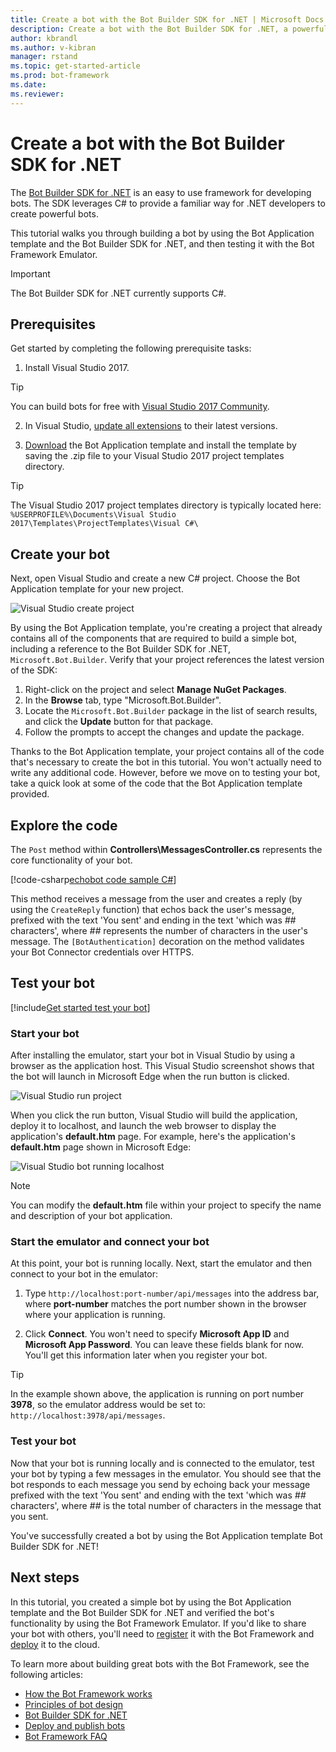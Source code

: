 ```yaml
---
title: Create a bot with the Bot Builder SDK for .NET | Microsoft Docs
description: Create a bot with the Bot Builder SDK for .NET, a powerful bot construction framework.
author: kbrandl
ms.author: v-kibran
manager: rstand
ms.topic: get-started-article
ms.prod: bot-framework
ms.date:
ms.reviewer: 
---
```


# Create a bot with the Bot Builder SDK for .NET

The <a href="https://github.com/Microsoft/BotBuilder" target="_blank">Bot Builder SDK for .NET</a> is an easy to use framework for developing bots. The SDK leverages C# to provide a familiar way for .NET developers to create powerful bots.

This tutorial walks you through building a bot by using
the Bot Application template and the Bot Builder SDK for .NET,
and then testing it with the Bot Framework Emulator.

> [!IMPORTANT]
> The Bot Builder SDK for .NET currently supports C#.

## Prerequisites

Get started by completing the following prerequisite tasks:

1. Install Visual Studio 2017.  
> [!TIP]
> You can build bots for free with <a href="https://www.visualstudio.com/downloads/" target="_blank">Visual Studio 2017 Community</a>.

2. In Visual Studio, <a href="https://msdn.microsoft.com/en-us/library/dd997169.aspx" target="_blank">update all extensions</a> to their latest versions.

3. [Download](http://aka.ms/bf-bc-vstemplate) the Bot Application template
and install the template by saving the .zip file to your Visual Studio 2017 project templates directory.  
> [!TIP]
> The Visual Studio 2017 project templates directory is typically located here:
> `%USERPROFILE%\Documents\Visual Studio 2017\Templates\ProjectTemplates\Visual C#\`

## Create your bot

Next, open Visual Studio and create a new C# project. Choose the Bot Application template for your new project.

![Visual Studio create project](~/media/connector-getstarted-create-project.png)

By using the Bot Application template, you're creating a project that already contains all of the
components that are required to build a simple bot, including a reference to
the Bot Builder SDK for .NET, `Microsoft.Bot.Builder`. Verify that your project
references the latest version of the SDK:

1. Right-click on the project and select **Manage NuGet Packages**.
2. In the **Browse** tab, type "Microsoft.Bot.Builder".
3. Locate the `Microsoft.Bot.Builder` package in the list of search results, and click the **Update** button for that package.
4. Follow the prompts to accept the changes and update the package.

Thanks to the Bot Application template,
your project contains all of the code that's necessary to create the bot in this tutorial. You won't actually need to write any additional code.
However, before we move on to testing your bot,
take a quick look at some of the code that the Bot Application template provided.

## Explore the code

The `Post` method within **Controllers\MessagesController.cs** represents the
core functionality of your bot.

[!code-csharp[echobot code sample C#](~/includes/code/dotnet-getstarted.cs#echobot)]

This method receives a message from the user and creates a reply
(by using the `CreateReply` function) that echos back the user's message,
prefixed with the text 'You sent' and ending in the text 'which was *##* characters', where *##* represents the number of characters in the user's message.
The `[BotAuthentication]` decoration on the method validates your Bot Connector credentials over HTTPS.

## Test your bot

[!include[Get started test your bot](~/includes/snippet-getstarted-test-bot.md)]

### Start your bot

After installing the emulator, start your bot in Visual Studio by using a browser as the application host.
This Visual Studio screenshot shows that the bot will launch in Microsoft Edge when the run button is clicked.

![Visual Studio run project](~/media/connector-getstarted-start-bot-locally.png)

When you click the run button, Visual Studio will build the application, deploy it to localhost,
and launch the web browser to display the application's **default.htm** page.
For example, here's the application's **default.htm** page shown in Microsoft Edge:

![Visual Studio bot running localhost](~/media/connector-getstarted-bot-running-localhost.png)

> [!NOTE]
> You can modify the **default.htm** file within your project
> to specify the name and description of your bot application.

### Start the emulator and connect your bot

At this point, your bot is running locally.
Next, start the emulator and then connect to your bot in the emulator:

1. Type `http://localhost:port-number/api/messages` into the address bar, where **port-number** matches the port number shown in the browser where your application is running.

2. Click **Connect**. You won't need to specify **Microsoft App ID** and **Microsoft App Password**. You can leave these fields blank for now. You'll get this information later when you register your bot.

> [!TIP]
> In the example shown above, the application is running on port number **3978**, so the emulator address would be set to: `http://localhost:3978/api/messages`.

### Test your bot

Now that your bot is running locally and is connected to the emulator, test your bot by typing a few messages in the emulator.
You should see that the bot responds to each message you send by echoing back your message prefixed with the text 'You sent'
and ending with the text 'which was *##* characters', where *##* is the total number of characters in the message that you sent.

You've successfully created a bot by using the Bot Application template Bot Builder SDK for .NET!

## Next steps

In this tutorial, you created a simple bot by using the Bot Application template and the Bot Builder SDK for .NET
and verified the bot's functionality by using the Bot Framework Emulator.
If you'd like to share your bot with others, you'll need to
[register](~/portal-register-bot.md) it with the Bot Framework and
[deploy](~/publish-bot-overview.md) it to the cloud.

To learn more about building great bots with the Bot Framework, see the following articles:

- [How the Bot Framework works](~/overview-how-bot-framework-works.md)
- [Principles of bot design](~/bot-design-principles.md)
- [Bot Builder SDK for .NET](~/dotnet/index.md)
- [Deploy and publish bots](~/publish-bot-overview.md)
- [Bot Framework FAQ](~/resources-bot-framework-faq.md)
